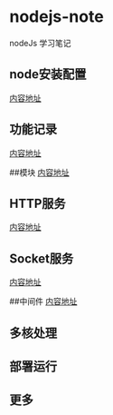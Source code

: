 # nodejs-note
nodeJs 学习笔记


## node安装配置
[内容地址](https://github.com/Dramers/nodejs-note/blob/master/node安装配置.md)

## 功能记录
[内容地址](https://github.com/Dramers/nodejs-note/blob/master/node功能记录.md)

##模块
[内容地址](https://github.com/Dramers/nodejs-note/blob/master/node模块.md)

## HTTP服务
[内容地址](https://github.com/Dramers/nodejs-note/blob/master/HTTP服务.md)

## Socket服务
[内容地址](https://github.com/Dramers/nodejs-note/blob/master/Scoket服务.md)

##中间件
[内容地址](https://github.com/Dramers/nodejs-note/blob/master/中间件.md)

## 多核处理

## 部署运行

## 更多